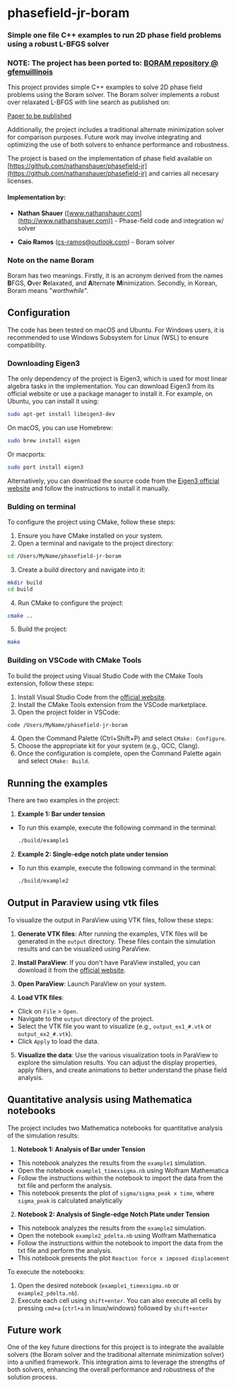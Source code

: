 # phasefield-jr-boram
### Simple one file C++ examples to run 2D phase field problems using a robust L-BFGS solver

### NOTE: The project has been ported to: [BORAM repository @ gfemuillinois](https://github.com/gfemuillinois/boram_bfgs)


This project provides simple C++ examples to solve 2D phase field problems using the Boram solver. The Boram solver implements a robust over relaxated L-BFGS with line search as published on:

[Paper to be published](#)

Additionally, the project includes a traditional alternate minimization solver for comparison purposes. Future work may involve integrating and optimizing the use of both solvers to enhance performance and robustness.

The project is based on the implementation of phase field available on [https://github.com/nathanshauer/phasefield-jr](https://github.com/nathanshauer/phasefield-jr) and carries all necesary licenses.

#### Implementation by:

* **Nathan Shauer** ([www.nathanshauer.com](http://www.nathanshauer.com)) - Phase-field code and integration w/ solver

* **Caio Ramos** ([cs-ramos@outlook.com](cs-ramos@outlook.com)) - Boram solver

### Note on the name Boram

Boram has two meanings. Firstly, it is an acronym derived from the names **B**FGS, **O**ver **R**elaxated, and **A**lternate **M**inimization. Secondly, in Korean, Boram means "*worthwhile*".

## Configuration

The code has been tested on macOS and Ubuntu. For Windows users, it is recommended to use Windows Subsystem for Linux (WSL) to ensure compatibility.

### Downloading Eigen3

The only dependency of the project is Eigen3, which is used for most linear algebra tasks in the implementation. You can download Eigen3 from its official website or use a package manager to install it. For example, on Ubuntu, you can install it using:

```sh
sudo apt-get install libeigen3-dev
```

On macOS, you can use Homebrew:

```sh
sudo brew install eigen
```

Or macports:

```sh
sudo port install eigen3
```

Alternatively, you can download the source code from the [Eigen3 official website](https://eigen.tuxfamily.org/dox/GettingStarted.html) and follow the instructions to install it manually.

### Bulding on terminal

To configure the project using CMake, follow these steps:

1. Ensure you have CMake installed on your system.
2. Open a terminal and navigate to the project directory:
  ```sh
  cd /Users/MyName/phasefield-jr-boram
  ```
3. Create a build directory and navigate into it:
  ```sh
  mkdir build
  cd build
  ```
4. Run CMake to configure the project:
  ```sh
  cmake ..
  ```
5. Build the project:
  ```sh
  make
  ```

### Building on VSCode with CMake Tools

To build the project using Visual Studio Code with the CMake Tools extension, follow these steps:

1. Install Visual Studio Code from the [official website](https://code.visualstudio.com/).
2. Install the CMake Tools extension from the VSCode marketplace.
3. Open the project folder in VSCode:
  ```sh
  code /Users/MyName/phasefield-jr-boram
  ```
4. Open the Command Palette (Ctrl+Shift+P) and select `CMake: Configure`.
5. Choose the appropriate kit for your system (e.g., GCC, Clang).
6. Once the configuration is complete, open the Command Palette again and select `CMake: Build`.

## Running the examples

There are two examples in the project:

1. **Example 1: Bar under tension**
  - To run this example, execute the following command in the terminal:
    ```sh
    ./build/example1
    ```

2. **Example 2: Single-edge notch plate under tension**
  - To run this example, execute the following command in the terminal:
    ```sh
    ./build/example2
    ```

## Output in Paraview using vtk files
To visualize the output in ParaView using VTK files, follow these steps:

1. **Generate VTK files**: After running the examples, VTK files will be generated in the `output` directory. These files contain the simulation results and can be visualized using ParaView.

2. **Install ParaView**: If you don't have ParaView installed, you can download it from the [official website](https://www.paraview.org/download/).

3. **Open ParaView**: Launch ParaView on your system.

4. **Load VTK files**:
  - Click on `File` > `Open`.
  - Navigate to the `output` directory of the project.
  - Select the VTK file you want to visualize (e.g., `output_ex1_#.vtk` or `output_ex2_#.vtk`).
  - Click `Apply` to load the data.

5. **Visualize the data**: Use the various visualization tools in ParaView to explore the simulation results. You can adjust the display properties, apply filters, and create animations to better understand the phase field analysis.

## Quantitative analysis using Mathematica notebooks

The project includes two Mathematica notebooks for quantitative analysis of the simulation results:

1. **Notebook 1: Analysis of Bar under Tension**
  - This notebook analyzes the results from the `example1` simulation.
  - Open the notebook `example1_timexsigma.nb` using Wolfram Mathematica
  - Follow the instructions within the notebook to import the data from the txt file and perform the analysis.
  - This notebook presents the plot of `sigma/sigma_peak x time`, where `sigma_peak` is calculated analytically

2. **Notebook 2: Analysis of Single-edge Notch Plate under Tension**
  - This notebook analyzes the results from the `example2` simulation.
  - Open the notebook `example2_pdelta.nb` using Wolfram Mathematica
  - Follow the instructions within the notebook to import the data from the txt file and perform the analysis.
  - This notebook presents the plot `Reaction force x imposed displacement`

To execute the notebooks:

1. Open the desired notebook (`example1_timexsigma.nb` or `example2_pdelta.nb`).
2. Execute each cell using `shift+enter`. You can also execute all cells by pressing `cmd+a` (`ctrl+a` in linux/windows) followed by `shift+enter`

## Future work

One of the key future directions for this project is to integrate the available solvers (the Boram solver and the traditional alternate minimization solver) into a unified framework. This integration aims to leverage the strengths of both solvers, enhancing the overall performance and robustness of the solution process.
